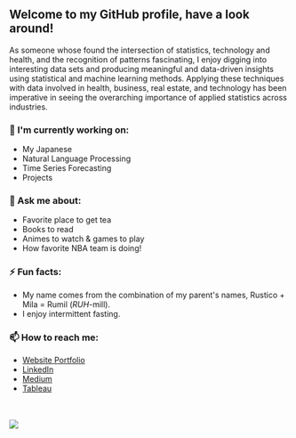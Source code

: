 ## Welcome to my GitHub profile, have a look around!

As someone whose found the intersection of statistics, technology and health, and the recognition of patterns fascinating, I enjoy digging into interesting data sets and 
producing meaningful and data-driven insights using statistical and machine learning methods. Applying these techniques with data involved in health, business, real estate, and technology has been imperative in seeing the overarching importance of applied statistics across industries.

### 🌱 I'm currently working on:
- My Japanese 
- Natural Language Processing 
- Time Series Forecasting 
- Projects


### 💬 Ask me about:
 - Favorite place to get tea
 - Books to read
 - Animes to watch & games to play
 - How favorite NBA team is doing!

### ⚡ Fun facts: 
- My name comes from the combination of my parent's names, Rustico + Mila = Rumil (*RUH*-mill). 
- I enjoy intermittent fasting.

### 📫 How to reach me: 
-  [Website Portfolio](https://rumillegaspi.org/) 
-  [LinkedIn](https://www.linkedin.com/in/rumil96/) 
-  [Medium](https://rumil.medium.com/)
-  [Tableau](https://public.tableau.com/profile/rumil5127#!/)


<br />
<br />
<img src="https://github-readme-stats.vercel.app/api?username=rlegaspi562&&show_icons=true&title_color=ffffff&icon_color=bb2acf&text_color=daf7dc&bg_color=151515">


